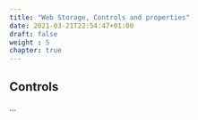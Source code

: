 ```yaml
---
title: "Web Storage, Controls and properties"
date: 2021-03-21T22:54:47+01:00
draft: false
weight : 5
chapter: true
---
```

## Controls
...